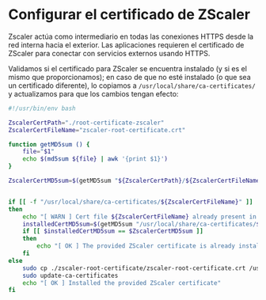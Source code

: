 # Configurar el certificado de ZScaler

Zscaler actúa como intermediario en todas las conexiones HTTPS desde la red interna hacia el exterior. Las aplicaciones requieren el certificado de ZScaler para conectar con servicios externos usando HTTPS.

Validamos si el certificado para ZScaler se encuentra instalado (y si es el mismo que proporcionamos); en caso de que no esté instalado (o que sea un certificado diferente), lo copiamos a `/usr/local/share/ca-certificates/` y actualizamos para que los cambios tengan efecto:

```bash
#!/usr/bin/env bash

ZscalerCertPath="./root-certificate-zscaler"
ZscalerCertFileName="zscaler-root-certificate.crt"

function getMD5sum () {
    file="$1"
    echo $(md5sum ${file} | awk '{print $1}')
}

ZscalerCertMD5sum=$(getMD5sum "${ZscalerCertPath}/${ZscalerCertFileName}")


if [[ -f "/usr/local/share/ca-certificates/${ZscalerCertFileName}" ]]
then
    echo "[ WARN ] Cert file ${ZscalerCertFileName} already present in /usr/local/share/ca-certificates/"
    installedCertMD5sum=$(getMD5sum "/usr/local/share/ca-certificates/${ZscalerCertFileName}")
    if [[ $installedCertMD5sum == $ZscalerCertMD5sum ]]
    then
        echo "[ OK ] The provided ZScaler certificate is already installed"
    fi
else
    sudo cp ./zscaler-root-certificate/zscaler-root-certificate.crt /usr/local/share/ca-certificates
    sudo update-ca-certificates
    echo "[ OK ] Installed the provided ZScaler certificate"
fi
```
